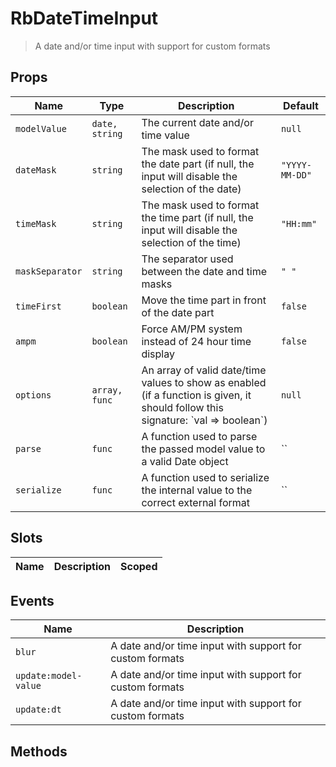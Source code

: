 # RbDateTimeInput

> A date and&#x2F;or time input with support for custom formats

## Props

| Name | Type | Description | Default |
| ---- | ---- | ----------- | ------- |
| `modelValue` | `date, string` | The current date and&#x2F;or time value | `null` |
| `dateMask` | `string` | The mask used to format the date part (if null, the input will disable the selection of the date) | `"YYYY-MM-DD"` |
| `timeMask` | `string` | The mask used to format the time part (if null, the input will disable the selection of the time) | `"HH:mm"` |
| `maskSeparator` | `string` | The separator used between the date and time masks | `" "` |
| `timeFirst` | `boolean` | Move the time part in front of the date part | `false` |
| `ampm` | `boolean` | Force AM&#x2F;PM system instead of 24 hour time display | `false` |
| `options` | `array, func` | An array of valid date&#x2F;time values to show as enabled (if a function is given, it should follow this signature: &#x60;val &#x3D;&gt; boolean&#x60;) | `null` |
| `parse` | `func` | A function used to parse the passed model value to a valid Date object | `` |
| `serialize` | `func` | A function used to serialize the internal value to the correct external format | `` |

## Slots

| Name | Description | Scoped |
| ---- | ----------- | ------ |

## Events

| Name | Description |
| ---- | ----------- |
| `blur` | A date and&#x2F;or time input with support for custom formats |
| `update:model-value` | A date and&#x2F;or time input with support for custom formats |
| `update:dt` | A date and&#x2F;or time input with support for custom formats |

## Methods
